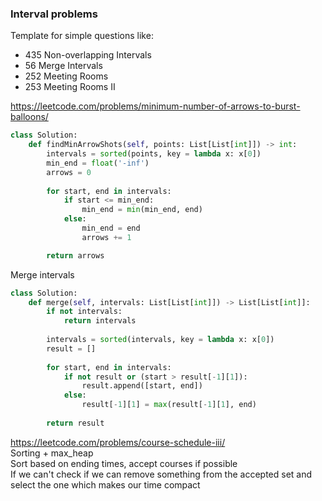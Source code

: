 ### Interval problems

Template for simple questions like: <br />
* 435 Non-overlapping Intervals 
* 56 Merge Intervals 
* 252 Meeting Rooms
* 253 Meeting Rooms II <br />

https://leetcode.com/problems/minimum-number-of-arrows-to-burst-balloons/
```py
class Solution:
    def findMinArrowShots(self, points: List[List[int]]) -> int:
        intervals = sorted(points, key = lambda x: x[0])
        min_end = float('-inf')
        arrows = 0
        
        for start, end in intervals:
            if start <= min_end:
                min_end = min(min_end, end)    
            else:
                min_end = end
                arrows += 1

        return arrows
```
Merge intervals
```py
class Solution:
    def merge(self, intervals: List[List[int]]) -> List[List[int]]:
        if not intervals:
            return intervals
        
        intervals = sorted(intervals, key = lambda x: x[0])
        result = []
        
        for start, end in intervals:
            if not result or (start > result[-1][1]):
                result.append([start, end])
            else:
                result[-1][1] = max(result[-1][1], end)
                
        return result
```
https://leetcode.com/problems/course-schedule-iii/ <br>
Sorting + max_heap <br />
Sort based on ending times, accept courses if possible <br />
If we can't check if we can remove something from the accepted set and select the one which makes our time compact